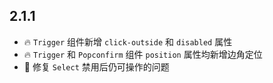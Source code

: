 ## 2.1.1
- 🔥 `Trigger` 组件新增 `click-outside` 和 `disabled` 属性
- 🔥 `Trigger` 和 `Popconfirm` 组件 `position` 属性均新增边角定位
- 🐞 修复 `Select` 禁用后仍可操作的问题